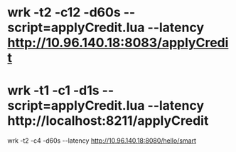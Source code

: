 # wrk -t2 -c12 -d60s --script=applyCredit.lua --latency http://10.96.140.18:8083/applyCredit
# wrk -t1 -c1 -d1s --script=applyCredit.lua --latency http://localhost:8211/applyCredit
wrk -t2 -c4 -d60s --latency http://10.96.140.18:8080/hello/smart
